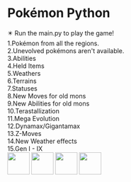 <head><h1>
Pokémon Python</bold></h1>
✴️ Run the main.py to play the game!<br>
1.Pokémon from all the regions.<br>
2.Unevolved pokémons aren't available.<br>
3.Abilities<br>
4.Held Items<br>
5.Weathers<br>
6.Terrains<br>
7.Statuses<br>
8.New Moves for old mons<br>
9.New Abilities for old mons<br>
10.Terastallization<br>
11.Mega Evolution<br>
12.Dynamax/Gigantamax<br>
13.Z-Moves<br>
14.New Weather effects<br>
15.Gen I - IX<br>
<a><img height="50" src="https://media.discordapp.net/attachments/1001829969745420328/1047032986173976576/image_search_1669702475343.png"/>
</a>
<a><img height="50" src="https://media.discordapp.net/attachments/1001829969745420328/1047033006008827934/image_search_1669702388317.png"/>
</a>
<a><img height="50" src="https://media.discordapp.net/attachments/982880054583394375/1082193210304114758/1678085310688.png"/>
</a>
<a><img height="50" src="https://media.discordapp.net/attachments/982880054583394375/1082193252737875968/IMG_20230306_124856.png"/>
</a>
